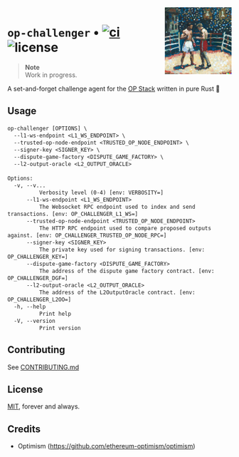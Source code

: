 <img align="right" width="150" height="150" top="100" src="./assets/logo.png">

# `op-challenger` • [![ci](https://github.com/clabby/op-challenger/actions/workflows/ci.yaml/badge.svg?label=ci)](https://github.com/clabby/op-challenger/actions/workflows/ci.yaml) ![license](https://img.shields.io/badge/License-MIT-green.svg?label=license)

> **Note**  
> Work in progress.

A set-and-forget challenge agent for the [OP Stack](https://github.com/ethereum-optimism/optimism) written in pure Rust 🦀

## Usage

```
op-challenger [OPTIONS] \
  --l1-ws-endpoint <L1_WS_ENDPOINT> \
  --trusted-op-node-endpoint <TRUSTED_OP_NODE_ENDPOINT> \
  --signer-key <SIGNER_KEY> \
  --dispute-game-factory <DISPUTE_GAME_FACTORY> \
  --l2-output-oracle <L2_OUTPUT_ORACLE>

Options:
  -v, --v...
          Verbosity level (0-4) [env: VERBOSITY=]
      --l1-ws-endpoint <L1_WS_ENDPOINT>
          The Websocket RPC endpoint used to index and send transactions. [env: OP_CHALLENGER_L1_WS=]
      --trusted-op-node-endpoint <TRUSTED_OP_NODE_ENDPOINT>
          The HTTP RPC endpoint used to compare proposed outputs against. [env: OP_CHALLENGER_TRUSTED_OP_NODE_RPC=]
      --signer-key <SIGNER_KEY>
          The private key used for signing transactions. [env: OP_CHALLENGER_KEY=]
      --dispute-game-factory <DISPUTE_GAME_FACTORY>
          The address of the dispute game factory contract. [env: OP_CHALLENGER_DGF=]
      --l2-output-oracle <L2_OUTPUT_ORACLE>
          The address of the L2OutputOracle contract. [env: OP_CHALLENGER_L2OO=]
  -h, --help
          Print help
  -V, --version
          Print version
```

## Contributing

See [CONTRIBUTING.md](./CONTRIBUTING.md)

## License

[MIT](./LICENSE.md), forever and always.

## Credits

- Optimism (https://github.com/ethereum-optimism/optimism)
